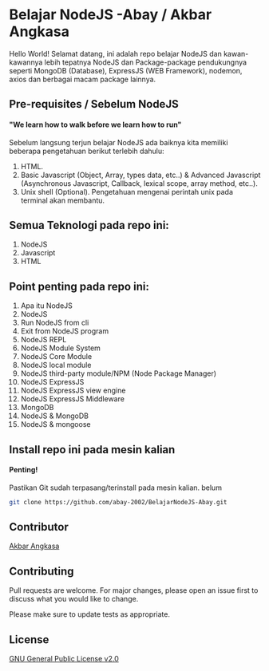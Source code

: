 # Belajar NodeJS -Abay / Akbar Angkasa
Hello World! Selamat datang, ini adalah repo belajar NodeJS dan kawan-kawannya lebih tepatnya NodeJS dan Package-package pendukungnya seperti MongoDB (Database), ExpressJS (WEB Framework), nodemon, axios dan berbagai macam package lainnya.

## Pre-requisites / Sebelum NodeJS
#### "We learn how to walk before we learn how to run"
Sebelum langsung terjun belajar NodeJS ada baiknya kita memiliki beberapa pengetahuan berikut terlebih dahulu:
1. HTML.
2. Basic Javascript (Object, Array, types data, etc..) & Advanced Javascript (Asynchronous Javascript, Callback, lexical scope, array method, etc..).
3. Unix shell (Optional). Pengetahuan mengenai perintah unix pada terminal akan membantu.

## Semua Teknologi pada repo ini:
1. NodeJS
2. Javascript
3. HTML

## Point penting pada repo ini:
1. Apa itu NodeJS
2. NodeJS
3. Run NodeJS from cli
4. Exit from NodeJS program
5. NodeJS REPL
6. NodeJS Module System
7. NodeJS Core Module
8. NodeJS local module
9. NodeJS third-party module/NPM (Node Package Manager)
10. NodeJS ExpressJS
11. NodeJS ExpressJS view engine
12. NodeJS ExpressJS Middleware
13. MongoDB
14. NodeJS & MongoDB
15. NodeJS & mongoose

## Install repo ini pada mesin kalian
#### Penting!
Pastikan Git sudah terpasang/terinstall pada mesin kalian.
belum
```bash
git clone https://github.com/abay-2002/BelajarNodeJS-Abay.git
```
## Contributor
[Akbar Angkasa](https://akbarangkasaportfolio.netlify.app/)

## Contributing
Pull requests are welcome. For major changes, please open an issue first to discuss what you would like to change.

Please make sure to update tests as appropriate.

## License
[GNU General Public License v2.0](https://www.gnu.org/licenses/old-licenses/gpl-2.0.en.html)
